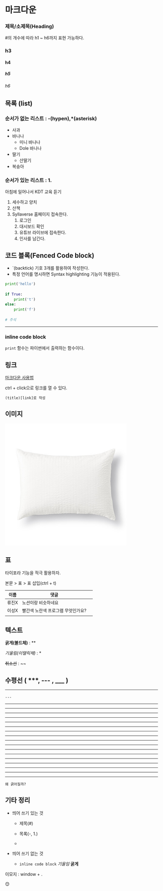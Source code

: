 # 마크다운

### 제목/소제목(Heading)

#의 개수에 따라 h1 ~ h6까지 표현 가능하다.

### h3

#### h4

##### h5

###### h6

## 목록 (list)

### 순서가 없는 리스트 : -(hypen),*(asterisk)

- 사과
- 바나나
  - 미니 바나나
  - Dole 바나나
- 딸기
  - 산딸기
- 복숭아

### 순서가 있는 리스트 : 1.

아침에 일어나서 KDT 교육 듣기

1. 세수하고 양치
2. 산책
3. Syllaverse 홈페이지 접속한다.
   1. 로그인
   2. 대시보드 확인
   3. 유튜브 라이브에 접속한다.
   4. 인사를 남긴다.

## 코드 블록(Fenced Code block)

- `(backtick) 기호 3개를 활용하여 작성한다.
- 특정 언어를 명시하면 Syntax highlighting 기능이 적용된다.

```python
print('hello')

if True:
    print('t')
else:
    print('f')

# 주석
```

---

### inline code block

`print` 함수는 파이썬에서 출력하는 함수이다.

## 링크

[마크다운 사용법](https://velog.io/@chogyujin/%EB%A7%88%ED%81%AC%EB%8B%A4%EC%9A%B4-%EC%82%AC%EC%9A%A9%EB%B2%95)

ctrl + click으로 링크를 열 수 있다.

`(title)[link]로 작성 `

## 이미지

![4547315075133_N_N_400](마크다운.assets/4547315075133_N_N_400.jpg)

## 표

타이포라 기능을 적극 활용하자.

본문 > 표 > 표 삽입(ctrl + t)

| 이름  | 댓글                  |     |
| --- | ------------------- | --- |
| 류진X | 노션이랑 비슷하네요          |     |
| 이성X | 빨간색 노란색 프로그램 무엇인가요? |     |
|     |                     |     |

## 텍스트

**굵게(볼드체)** : **

*기울림(이탤릭체)* : *

~~취소선~~  : ~~

## 수평선 ( ***, --- , ___ )

---

`---`

***

___

***

***

***

***

***

***

***

***

***

***

***

---

---

---

---

`왜 굵어질까?`

## 기타 정리

- 띄어 쓰기 있는 것
  
  - 제목(#)
  
  - 목록(-, 1.)
  
  - 

- 띄어 쓰기 없는 것
  
  - `inline code block` *기울임*  **굵게**

이모지 : window + .

😊
